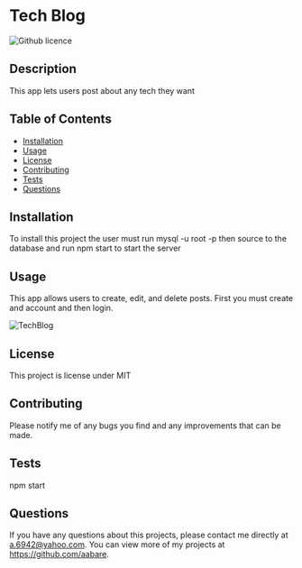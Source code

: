 # Tech Blog
  ![Github licence](http://img.shields.io/badge/license-MIT-blue.svg)
  
  ## Description 
  This app lets users post about any tech they want
  ## Table of Contents
  * [Installation](#installation)
  * [Usage](#usage)
  * [License](#license)
  * [Contributing](#contributing)
  * [Tests](#tests)
  * [Questions](#questions)
  
  ## Installation 
  To install this project the user must run mysql -u root -p then source to the database and run npm start to start the server
  ## Usage 
  This app allows users to create, edit, and delete posts. First you must create and account and then login.

![TechBlog](https://user-images.githubusercontent.com/88077451/146690509-49ace45c-f07c-499a-9fac-2eb591840f0d.png)

  ## License 
  This project is license under MIT
  ## Contributing 
  Please notify me of any bugs you find and any improvements that can be made.
  ## Tests
  npm start
  ## Questions
  If you have any questions about this projects, please contact me directly at a.6942@yahoo.com. You can view more of my projects at https://github.com/aabare.

